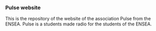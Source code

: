 ### Pulse website

This is the repository of the website of the association Pulse from the ENSEA.
Pulse is a students made radio for the students of the ENSEA.
